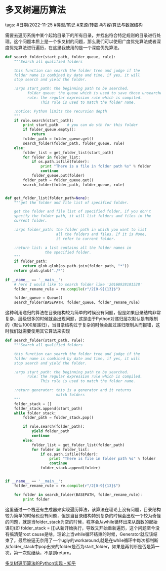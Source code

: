 # 多叉树遍历算法

tags: #日期/2022-11-25 #类型/笔记 #来源/转载 #内容/算法与数据结构 



需要去遍历系统中某个起始目录下的所有目录，并找出符合特定规则的目录进行处理。这个问题本质上是一个多叉树的问题，那么我们可以使用广度优先算法或者深度优先算法进行遍历，在这里我使用的是一个深度优先算法。

```python
def search_folder(start_path, folder_queue, rule):
    """Search all qualified folders

    this function can search the folder tree and judge if the
    folder name is combined by date and time, if yes, it will
    stop search and yield the folder.

    :args start_path: the beginning path to be searched.
          folder_queue: the queue which is used to save those unsearched folders.
          rule: the regular expression rule which is compiled.
                This rule is used to match the folder name.

    :notice: Python limits the recursion depth
    """
    if rule.search(start_path):
        print start_path    # you can do sth for this folder
        if folder_queue.empty():
            return
        folder_path = folder_queue.get()
        search_folder(folder_path, folder_queue, rule)
    else:
        folder_list = get_folder_list(start_path)
        for folder in folder_list:
            if os.path.isfile(folder):
                print "There is a file in folder path %s" % folder
                continue
            folder_queue.put(folder)
        folder_path = folder_queue.get()
        search_folder(folder_path, folder_queue, rule)


def get_folder_list(folder_path=None):
    """get the folder and file list of specified folder.

    get the folder and file list of specified folder, if you don't
    specify the folder path, it will list folders and files in the
    current folder.

    :args folder_path: the folder path in which you want to list
                       all the folders and files. If it is None,
                       it refer to current folder.

    :return list: a list contains all the folder names in
                  the specified folder.
    """
    if folder_path:
        return glob.glob(os.path.join(folder_path, "*"))
    return glob.glob("./*")
    
if __name__ == '__main__':
    # here I would like to search folder like '20160928101528'
    folder_rename_rule = re.compile(r"/2[0-9]{13}$")

    folder_queue = Queue()
    search_folder(BASEPATH, folder_queue, folder_rename_rule)
```

这种利用递归的算法在目录结构较为简单的时候没有问题，但是如果目录结构非常复杂，层级很多的时候就会出现问题，这是由于Python对递归层次默认是有限制的（默认1000层递归），当目录结构过于复杂的时候会超过递归限制从而报错，这时我们就需要使用其它算法来实现

```python
def search_folder(start_path, rule):
    """Search all qualified folders

    this function can search the folder tree and judge if the
    folder name is combined by date and time, if yes, it will
    stop search and yield the folder.

    :args start_path: the beginning path to be searched.
          rule: the regular expression rule which is compiled.
                This rule is used to match the folder name.

    :return generator: this is a generator and it returns
                       match folders
    """
    folder_stack = []
    folder_stack.append(start_path)
    while folder_stack:
        folder_path = folder_stack.pop()

        if rule.search(folder_path):
            yield folder_path
            continue
        else:
            folder_list = get_folder_list(folder_path)
            for folder in folder_list:
                if os.path.isfile(folder):
                    print "There is file in folder path %s" % folder
                    continue
                folder_stack.append(folder)


if __name__ == '__main__':
    folder_rename_rule = re.compile(r"/2[0-9]{13}$")

    for folder in search_folder(BASEPATH, folder_rename_rule):
        print folder
```

  

这里通过一个栈还有生成器来实现遍历算法，该算法在理论上没有问题，目录结构较为简单的时候也没有问题，但是当目录结构特别复杂的时候会出现一个较为奇怪的问题，就是当folder_stack为空的时候，程序会从while循环出来从函数的起始语句(即 folder_stack = [])从新开始执行，导致又开始重新遍历，这个问题至今没有搞清楚root cause是啥，理论上当while循环结束的时候，Generator就应该结束了。最后被逼无奈用了一个ugly的workaround,就是在while循环中每次都判断从folder_stack中pop出来的folder是否为start_folder，如果是再判断是否是第一次，第一次就继续，不是则return。

[多叉树遍历算法的Python实现 - 知乎](https://zhuanlan.zhihu.com/p/23609340)